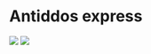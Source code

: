 # Antiddos express

<p>
<img src="https://cdn.discordapp.com/attachments/933484640092684328/1085264812772184124/image.png"/>
<img src="https://cdn.discordapp.com/attachments/933484640092684328/1085264814781235300/image.png"/>
</p>
